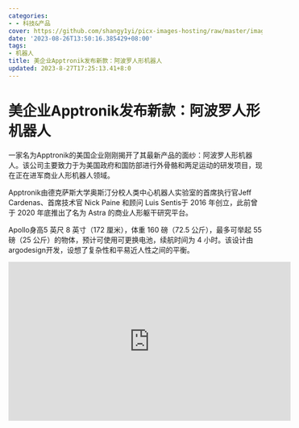 ```yaml
---
categories:
- - 科技&产品
cover: https://github.com/shangy1yi/picx-images-hosting/raw/master/image.qq0cy5iibts.webp
date: '2023-08-26T13:50:16.385429+08:00'
tags:
- 机器人
title: 美企业Apptronik发布新款：阿波罗人形机器人
updated: 2023-8-27T17:25:13.41+8:0
---
```

# 美企业Apptronik发布新款：阿波罗人形机器人

一家名为Apptronik的美国企业刚刚揭开了其最新产品的面纱：阿波罗人形机器人。该公司主要致力于为美国政府和国防部进行外骨骼和两足运动的研发项目，现在正在进军商业人形机器人领域。

Apptronik由德克萨斯大学奥斯汀分校人类中心机器人实验室的首席执行官Jeff Cardenas、首席技术官 Nick Paine 和顾问 Luis Sentis于 2016 年创立，此前曾于 2020 年底推出了名为 Astra 的商业人形躯干研究平台。

Apollo身高5 英尺 8 英寸（172 厘米），体重 160 磅（72.5 公斤），最多可举起 55 磅（25 公斤）的物体，预计可使用可更换电池，续航时间为 4 小时。该设计由argodesign开发，设想了复杂性和平易近人性之间的平衡。

<center>
<iframe width="560" height="315" src="https://www.youtube.com/embed/pymvNott6nw?si=N5ZBPlQfBrXK8Z-4" title="YouTube video player" frameborder="0" allow="accelerometer; autoplay; clipboard-write; encrypted-media; gyroscope; picture-in-picture; web-share" allowfullscreen></iframe>
